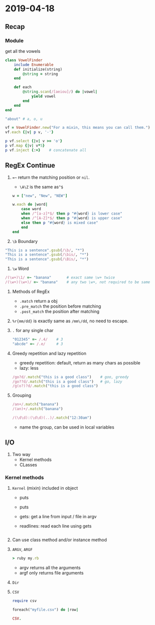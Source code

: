 # 2019-04-18

## Recap

### Module

get all the vowels

```ruby
class VowelFinder
    include Enumerable
    def initialize(string)
        @string = string
    end

    def each
        @string.scan(/[aeiou]/) do |vowel|
            yield vowel
        end
    end
end

"about" # a, o, u

vf = VowelFinder.new("For a mixin, this means you can call them.")
vf.each {|v| p v, '-'}

p vf.select {|v| v >= 'o'}
p vf.map {|v| v*5}
p vf.inject {:+}    # concatenate all
```

## RegEx Continue

1. `=~` return the matching position or `nil`.
    - `\A\Z` is the same as`^$`

    ```ruby
    w = ["new", "New", "NEW"]

    w.each do |word|
        case word
        when /^[a-z]*$/ then p "#{word} is lower case"
        when /^[A-Z]*$/ then p "#{word} is upper case"
        else then p "#{word} is mixed case"
        end
    end
    ```

1. `\b` Boundary

```ruby
"This is a sentence".gsub(/\b/, "*")
"This is a sentence".gsub(/\bis/, "*")
"This is a sentence".gsub(/\Bis/, "*")
```

1. `\w` Word

```ruby
/(\w+)\1/ =~ "banana"       # exact same \w+ twice
/(\w+)(\w+)/ =~ "banana"    # any two \w+, not required to be same
```

1. Methods of RegEx
    - `.match` return a obj
    - `.pre_match` the position before matching
    - `.post_match` the position after matching

1. `%r{mm/dd}` is exactly same as `/mm\/dd`, no need to escape.

1. `.` for any single char

    ```ruby
    "012345" =~ /.4/    # 3
    "abcde" =~ /.e/     # 3
    ```

1. Greedy repetition and lazy repetition
    - greedy repetition: default, return as many chars as possible
    - lazy: less

    ```ruby
    /go?d/.match("this is a good class")    # goo, greedy
    /go??d/.match("this is a good class")   # go, lazy
    /g(o?)?d/.match("this is a good class")
    ```

1. Grouping

    ```ruby
    /an+/.match("banana")
    /(an)+/.match("banana")

    /(\d\d):(\d\d)(..)/.match("12:30am")
    ```

    - name the group, can be used in local variables

## I/O

1. Two way
    - Kernel methods
    - CLasses

### Kernel methods

1. `Kernel` (mixin) included in object
    - puts
    - puts
    - gets: get a line from input / file in argv
    - readlines: read each line using gets

        ```ruby

        ```

1. Can use class method and/or instance method

1. `ARGV`, `ARGF`

    ```ruby
    > ruby my.rb 
    ```

    - argv returns all the arguments
    - argf only returns file arguments

1. `Dir`
1. `CSV`

    ```ruby
    require csv
    
    foreach("myfile.csv") do |row|

    CSV.
    ```